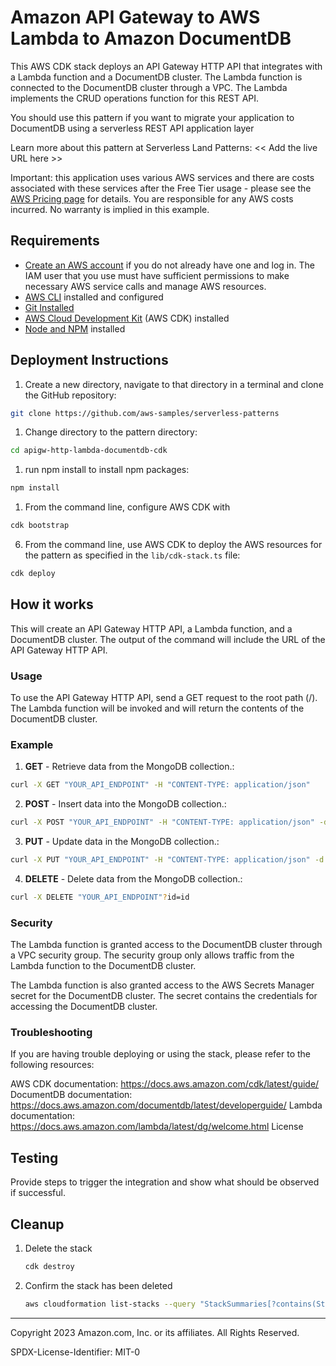 # Amazon API Gateway to AWS Lambda to Amazon DocumentDB 

This AWS CDK stack deploys an API Gateway HTTP API that integrates with a Lambda function and a DocumentDB cluster. The Lambda function is connected to the DocumentDB cluster through a VPC. The Lambda implements the CRUD operations function for this REST API.

You should use this pattern if you want to migrate your application to DocumentDB using a serverless REST API application layer


Learn more about this pattern at Serverless Land Patterns: << Add the live URL here >>

Important: this application uses various AWS services and there are costs associated with these services after the Free Tier usage - please see the [AWS Pricing page](https://aws.amazon.com/pricing/) for details. You are responsible for any AWS costs incurred. No warranty is implied in this example.

## Requirements

* [Create an AWS account](https://portal.aws.amazon.com/gp/aws/developer/registration/index.html) if you do not already have one and log in. The IAM user that you use must have sufficient permissions to make necessary AWS service calls and manage AWS resources.
* [AWS CLI](https://docs.aws.amazon.com/cli/latest/userguide/install-cliv2.html) installed and configured
* [Git Installed](https://git-scm.com/book/en/v2/Getting-Started-Installing-Git)
* [AWS Cloud Development Kit](https://docs.aws.amazon.com/cdk/latest/guide/cli.html) (AWS CDK) installed
* [Node and NPM](https://nodejs.org/en/download/) installed

## Deployment Instructions

1. Create a new directory, navigate to that directory in a terminal and clone the GitHub repository:
```bash
git clone https://github.com/aws-samples/serverless-patterns
```
1. Change directory to the pattern directory:
```bash
cd apigw-http-lambda-documentdb-cdk
```
1. run npm install to install npm packages:
```bash
npm install
```    
1. From the command line, configure AWS CDK with
```bash
cdk bootstrap
```  
6. From the command line, use AWS CDK to deploy the AWS resources for the pattern as specified in the `lib/cdk-stack.ts` file:
```bash
cdk deploy
```
## How it works

This will create an API Gateway HTTP API, a Lambda function, and a DocumentDB cluster. The output of the command will include the URL of the API Gateway HTTP API.

### Usage
To use the API Gateway HTTP API, send a GET request to the root path (/). The Lambda function will be invoked and will return the contents of the DocumentDB cluster.

### Example
1. **GET** - Retrieve data from the MongoDB collection.:
```bash
curl -X GET "YOUR_API_ENDPOINT" -H "CONTENT-TYPE: application/json"
```
2. **POST**  - Insert data into the MongoDB collection.:
```bash
curl -X POST "YOUR_API_ENDPOINT" -H "CONTENT-TYPE: application/json" -d '{"key": "value"}'
```
3. **PUT** - Update data in the MongoDB collection.:
```bash
curl -X PUT "YOUR_API_ENDPOINT" -H "CONTENT-TYPE: application/json" -d '{"_id": "id", "key": "newvalue"}'
```
4. **DELETE** - Delete data from the MongoDB collection.:
```bash
curl -X DELETE "YOUR_API_ENDPOINT"?id=id
```

### Security
The Lambda function is granted access to the DocumentDB cluster through a VPC security group. The security group only allows traffic from the Lambda function to the DocumentDB cluster.

The Lambda function is also granted access to the AWS Secrets Manager secret for the DocumentDB cluster. The secret contains the credentials for accessing the DocumentDB cluster.

### Troubleshooting
If you are having trouble deploying or using the stack, please refer to the following resources:

AWS CDK documentation: https://docs.aws.amazon.com/cdk/latest/guide/
DocumentDB documentation: https://docs.aws.amazon.com/documentdb/latest/developerguide/
Lambda documentation: https://docs.aws.amazon.com/lambda/latest/dg/welcome.html
License


## Testing

Provide steps to trigger the integration and show what should be observed if successful.

## Cleanup
 
1. Delete the stack
    ```bash
    cdk destroy
    ```
1. Confirm the stack has been deleted
    ```bash
    aws cloudformation list-stacks --query "StackSummaries[?contains(StackName,'STACK_NAME')].StackStatus"
    ```
----
Copyright 2023 Amazon.com, Inc. or its affiliates. All Rights Reserved.

SPDX-License-Identifier: MIT-0